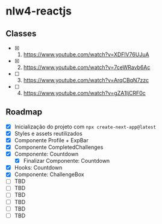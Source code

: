 # nlw4-reactjs

## Classes

- [X] 1. https://www.youtube.com/watch?v=XDFlV76UJuA
- [X] 2. https://www.youtube.com/watch?v=7ceWRavb6Ac
- [ ] 3. https://www.youtube.com/watch?v=ArqCBqN7zzc
- [ ] 4. https://www.youtube.com/watch?v=gZA1IjCRF0c

## Roadmap 

- [X] Inicialização do projeto com `npx create-next-app@latest`
- [X] Styles e assets reutilizados
- [X] Componente Profile + ExpBar
- [X] Componente CompletedChallenges
- [X] Componente: Countdown
  - [X] Finalizar Componente: Countdown
- [X] Hooks: Countdown
- [X] Componente: ChallengeBox
- [ ] TBD
- [ ] TBD
- [ ] TBD
- [ ] TBD
- [ ] TBD
- [ ] TBD

<!-- [1]: TBD -->
<!-- [2]: TBD -->
